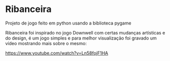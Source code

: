 # Ribanceira
Projeto de jogo feito em python usando a biblioteca pygame 

Ribanceira foi inspirado no jogo Downwell com certas mudanças artísticas e do design, é um jogo simples e para melhor visualização foi gravado um vídeo mostrando mais sobre o mesmo:

https://www.youtube.com/watch?v=Ln58fojF1HA
